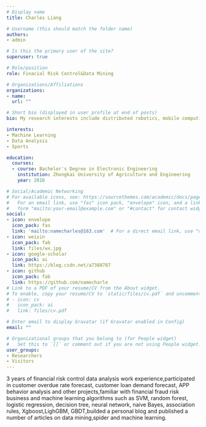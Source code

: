 ```yaml
---
# Display name
title: Charles Liang

# Username (this should match the folder name)
authors:
- admin

# Is this the primary user of the site?
superuser: true

# Role/position
role: Finacial Risk Control&Data Mining

# Organizations/Affiliations
organizations:
- name: 
  url: ""

# Short bio (displayed in user profile at end of posts)
bio: My research interests include distributed robotics, mobile computing and programmable matter.

interests:
- Machine Learning
- Data Analysis
- Sports

education:
  courses:
  - course: Bachelor's Degree in Electronic Engineering
    institution: Zhongkai University of Agriculture and Engineering
    year: 2016

# Social/Academic Networking
# For available icons, see: https://sourcethemes.com/academic/docs/page-builder/#icons
#   For an email link, use "fas" icon pack, "envelope" icon, and a link in the
#   form "mailto:your-email@example.com" or "#contact" for contact widget.
social:
- icon: envelope
  icon_pack: fas
  link: 'mailto:namecharles@163.com'  # For a direct email link, use "mailto:namecharles@163.com".
- icon: weixin
  icon_pack: fab
  link: files/wx.jpg
- icon: google-scholar
  icon_pack: ai
  link: https://blog.csdn.net/a7388787
- icon: github
  icon_pack: fab
  link: https://github.com/namecharle
# Link to a PDF of your resume/CV from the About widget.
# To enable, copy your resume/CV to `static/files/cv.pdf` and uncomment the lines below.
# - icon: cv
#   icon_pack: ai
#   link: files/cv.pdf

# Enter email to display Gravatar (if Gravatar enabled in Config)
email: ""

# Organizational groups that you belong to (for People widget)
#   Set this to `[]` or comment out if you are not using People widget.
user_groups:
- Researchers
- Visitors
---
```


3 years of financial risk control data analysis work experience,participated in customer overdue rate forecast, customer loan demand forecast, APP behavior analysis and other projects,familiar with financial fraud risk business and machine learning algorithms such as SVM, random forest, logistic regression, decision tree, neural network, naive Bayes, association rules, Xgboost,LighGBM, GBDT,builded a personal blog and published a number of articles on data mining,spider and machine learning.
